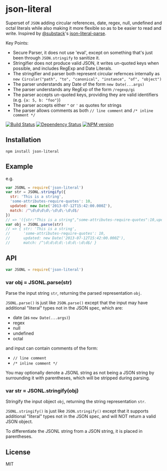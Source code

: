 # json-literal

Superset of `JSON` adding circular references, date, regex, null, undefined and octal literals while also making it more flexible so as to be easier to read and write.  Inspired by [@substack](https://github.com/substack)'s [json-literal-parse](https://github.com/substack/json-literal-parse).

Key Points:

 - Secure Parser, it does not use 'eval', except on something that's just been through `JSON.stringify` to sanitize it.
 - Stringifier does not produce valid JSON, it writes un-quoted keys when possible, and includes RegExp and Date Literals.
 - The stringifier and parser both represent circular refernces internally as `new Circular("path", "to", "canonical", "instance", "of", "object")`
 - The parser understands any Date of the form `new Date(...args)`
 - The parser understands any RegExp of the form `/regexp/gi`
 - The parser accepts un-quoted keys, providing they are valid identifiers (e.g. `{a: 5, b: "foo"}`)
 - The parser accepts either `"` or `'` as quotes for strings
 - The parser allows comments as both `// line comment` and `/* inline comment */`

[![Build Status](https://img.shields.io/travis/ForbesLindesay/json-literal/master.svg)](https://travis-ci.org/ForbesLindesay/json-literal)
[![Dependency Status](https://img.shields.io/gemnasium/ForbesLindesay/json-literal.svg)](https://gemnasium.com/ForbesLindesay/json-literal)
[![NPM version](https://img.shields.io/npm/v/json-literal.svg)](http://badge.fury.io/js/json-literal)

## Installation

    npm install json-literal

## Example


e.g.

```js
var JSONL = require('json-literal')
var str = JSONL.stringify({
  str: 'This is a string',
  'some-attributes-require-quotes': 10,
  updated: new Date('2013-07-12T15:42:00.000Z'),
  match: /^\d\d\d\d\-\d\d\-\d\d$/
})
// => '({str:"This is a string","some-attributes-require-quotes":10,updated:new Date("2013-07-12T15:42:00.000Z"),match:/^\\d\\d\\d\\d\\-\\d\\d\\-\\d\\d$/})'
var obj = JSONL.parse(str)
// => { str: 'This is a string',
//      'some-attributes-require-quotes': 10,
//      updated: new Date('2013-07-12T15:42:00.000Z'),
//      match: /^\d\d\d\d\-\d\d\-\d\d$/ }
```

## API

```js
var JSONL = require('json-literal')
```

### var obj = JSONL.parse(str)

Parse the input string `str`, returning the parsed representation `obj`.

`JSONL.parse()` is just like `JSON.parse()` except that the input may have additional "literal" types not in the JSON spec, which are:

 - date (as `new Date(...args)`)
 - regex
 - null
 - undefined
 - octal

and input can contain comments of the form:

 - `// line comment`
 - `/* inline comment */`

You may optionally denote a JSONL string as not being a JSON string by surrounding it with parentheses, which will be stripped during parsing.

### var str = JSONL.stringify(obj)

Stringify the input object `obj`, returning the string representation `str`.

`JSONL.stringify()` is just like `JSON.stringify()` except that it supports additional "literal" types not in the JSON spec, and will NOT return a valid JSON object.

To differentiate the JSONL string from a JSON string, it is placed in parentheses.

## License

  MIT